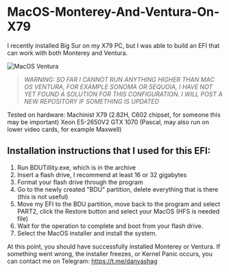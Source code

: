 # MacOS-Monterey-And-Ventura-On-X79

I recently installed Big Sur on my X79 PC, but I was able to build an EFI that can work with both Monterey and Ventura.

![MacOS Ventura](https://github.com/DanShag/tdworld.github.io/blob/main/images/photo_2024-11-08_20-35-00.jpg)

> _WARNING: SO FAR I CANNOT RUN ANYTHING HIGHER THAN MAC OS VENTURA, FOR EXAMPLE SONOMA OR SEQUOIA, I HAVE NOT YET FOUND A SOLUTION FOR THIS CONFIGURATION. I WILL POST A NEW REPOSITORY IF SOMETHING IS UPDATED_

Tested on hardware:
Machinist X79 (2.82H, C602 chipset, for someone this may be important)
Xeon E5-2650V2
GTX 1070 (Pascal, may also run on lower video cards, for example Maxwell)

## Installation instructions that I used for this EFI:
1. Run BDUTillity.exe, which is in the archive
2. Insert a flash drive, I recommend at least 16 or 32 gigabytes
3. Format your flash drive through the program
4. Go to the newly created "BDU" partition, delete everything that is there (this is not useful)
5. Move my EFI to the BDU partition, move back to the program and select PART2, click the Restore button and select your MacOS (HFS is needed file)
6. Wait for the operation to complete and boot from your flash drive.
7. Select the MacOS installer and install the system.

At this point, you should have successfully installed Monterey or Ventura.
If something went wrong, the installer freezes, or Kernel Panic occurs, you can contact me on Telegram: https://t.me/danyashag

